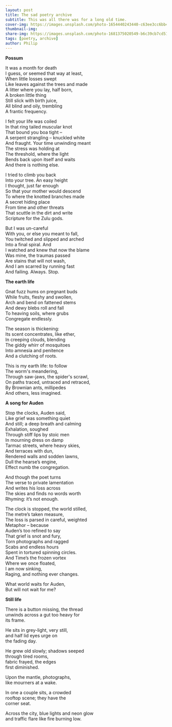 ```yaml
---
layout: post
title: The sad poetry archive 
subtitle: This was all there was for a long old time. 
cover-img: https://images.unsplash.com/photo-1654440243440-c63ee3cc6bb4
thumbnail-img:
share-img: https://images.unsplash.com/photo-1681375020549-b6c39cb7cd51
tags: [poetry, archive]
author: Philip
---
```

**Possum**

It was a month for death  
I guess, or seemed that way at least,  
When little losses swept  
Like leaves against the trees and made  
A litter where you lay, half born,  
A broken little thing  
Still slick with birth juice,  
All blind and oily, trembling  
A frantic frequency.  

I felt your life was coiled  
In that ring tailed muscular knot  
That bound you boa tight –  
A serpent strangling – knuckled white  
And fraught. Your time unwinding meant  
The stress was holding at  
The threshold, where the light  
Bends back upon itself and waits  
And there is nothing else.  

I tried to climb you back  
Into your tree. An easy height  
I thought, just far enough  
So that your mother would descend  
To where the knotted branches made  
A secret hiding place  
From time and other threats  
That scuttle in the dirt and write  
Scripture for the Zulu gods.  

But I was un-careful  
With you, or else you meant to fall,  
You twitched and slipped and arched  
Into a final spiral. And  
I watched and knew that now the blame  
Was mine, the traumas passed  
Are stains that will not wash,  
And I am scarred by running fast  
And failing. Always. Stop.  

**The earth life**

Gnat fuzz hums on pregnant buds  
While fruits, fleshy and swollen,  
Arch and bend on fattened stems  
And dewy blebs roll and fall  
To heaving soils, where grubs  
Congregate endlessly.  

The season is thickening:  
Its scent concentrates, like ether,  
In creeping clouds, blending  
The giddy whirr of mosquitoes  
Into amnesia and penitence  
And a clutching of roots.  

This is my earth life: to follow  
The worm's meandering,  
Through saw-jaws, the spider's scrawl,  
On paths traced, untraced and retraced,  
By Brownian ants, millipedes  
And others, less imagined.  

**A song for Auden**

Stop the clocks, Auden said,  
Like grief was something quiet  
And still; a deep breath and calming  
Exhalation, soughed  
Through stiff lips by stoic men  
In mourning dress on damp  
Tarmac streets, where heavy skies,  
And terraces with dun,  
Rendered walls and sodden lawns,  
Dull the hearse’s engine,  
Effect numb the congregation.  

And though the poet turns  
The verse to private lamentation  
And writes his loss across  
The skies and finds no words worth  
Rhyming: it’s not enough.  

The clock is stopped, the world stilled,  
The metre’s taken measure,  
The loss is parsed in careful, weighted  
Metaphor – because  
Auden’s too refined to say  
That grief is snot and fury,  
Torn photographs and ragged  
Scabs and endless hours  
Spent in tortured spinning circles.  
And Time’s the frozen vortex  
Where we once floated,  
I am now sinking,  
Raging, and nothing ever changes.  

What world waits for Auden,  
But will not wait for me?  

**Still life**

There is a button missing, the thread  
unwinds across a gut too heavy for  
its frame.  
 
He sits in grey-light, very still,  
and half lid eyes urge on  
the fading day.  

He grew old slowly; shadows seeped  
through tired rooms,  
fabric frayed, the edges  
first diminished.  

Upon the mantle, photographs,  
like mourners at a wake.  

In one a couple sits, a crowded  
rooftop scene; they have the  
corner seat.  

Across the city, blue lights and neon glow  
and traffic flare like fire burning low.  
